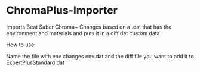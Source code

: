 # ChromaPlus-Importer
Imports Beat Saber Chroma+ Changes based on a .dat that has the environment and materials and puts it in a diff.dat custom data



How to use:

Name the file with env changes env.dat and the diff file you want to add it to ExpertPlusStandard.dat
